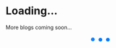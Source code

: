 <!-- filepath: /c:/ThecodestrugglesofThesner/blog_content/blog-2.md -->
# Loading...

More blogs coming soon...

<div class="loading-animation">
    <div class="dot"></div>
    <div class="dot"></div>
    <div class="dot"></div>
</div>

<style>
.loading-animation {
    display: flex;
    justify-content: center;
    align-items: center;
    margin-top: 20px;
}

.dot {
    width: 10px;
    height: 10px;
    margin: 0 5px;
    background-color: #007bff;
    border-radius: 50%;
    animation: bounce 0.6s infinite alternate;
}

@keyframes bounce {
    to {
        opacity: 0.3;
        transform: translate3d(0, -10px, 0);
    }
}

.dot:nth-child(2) {
    animation-delay: 0.2s;
}

.dot:nth-child(3) {
    animation-delay: 0.4s;
}
</style>